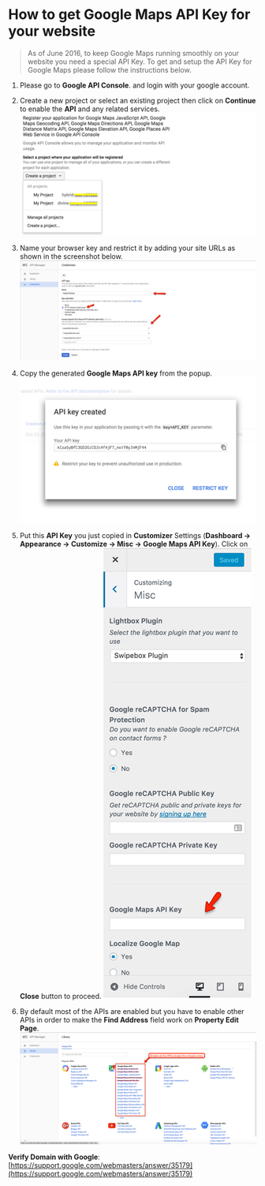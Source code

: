 # How to get Google Maps API Key for your website

> As of June 2016, to keep Google Maps running smoothly on your website you need a special API Key. To get and setup the API Key for Google Maps please follow the instructions below.

1. Please go to **Google API Console**. and login with your google account.

2. Create a new project or select an existing project then click on **Continue** to enable the **API** and any related services.
![Real Homes Documentation](images/google-maps/create-or-existing.png)

3. Name your browser key and restrict it by adding your site URLs as shown in the screenshot below. 
![Real Homes Documentation](images/google-maps/credentials.png)

4. Copy the generated **Google Maps API key** from the popup. 
![Real Homes Documentation](images/google-maps/api-key.png)

5. Put this **API Key** you just copied in **Customizer** Settings (**Dashboard → Appearance → Customize → Misc → Google Maps API Key**). Click on **Close** button to proceed. 
![Real Homes Documentation](images/google-maps/google-maps-api-key-section-in-customizer.png)

6. By default most of the APIs are enabled but you have to enable other APIs in order to make the **Find Address** field work on **Property Edit Page**. 
![Real Homes Documentation](images/google-maps/all-apis.png)

**Verify Domain with Google**: [https://support.google.com/webmasters/answer/35179](https://support.google.com/webmasters/answer/35179)